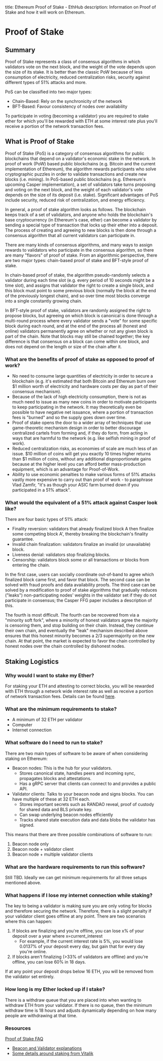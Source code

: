 title: Ethereum Proof of Stake - EthHub
description: Information on Proof of Stake and how it will work on Ethereum.

# Proof of Stake

## Summary

Proof of Stake represents a class of consensus algorithms in which validators vote on the next block, and the weight of the vote depends upon the size of its stake.
It is better than the classic PoW because of less consumption of electricity, reduced centralization risks, security against different types of 51% attacks and more.

PoS can be classified into two major types:
* Chain-Based: Rely on the synchronicity of the network
* BFT-Based: Favour consistency of nodes over availability

To participate in voting \(becoming a validator\) you are required to stake ether for which you'll be rewarded with ETH at some interest rate plus you'll receive a portion of the network transaction fees.

## What is Proof of Stake

Proof of Stake \(PoS\) is a category of consensus algorithms for public blockchains that depend on a validator's economic stake in the network. In proof of work \(PoW\) based public blockchains \(e.g. Bitcoin and the current implementation of Ethereum\), the algorithm rewards participants who solve cryptographic puzzles in order to validate transactions and create new blocks \(i.e. mining\). In PoS-based public blockchains \(e.g. Ethereum's upcoming Casper implementation\), a set of validators take turns proposing and voting on the next block, and the weight of each validator's vote depends on the size of its deposit \(i.e. stake\). Significant advantages of PoS include security, reduced risk of centralization, and energy efficiency.

In general, a proof of stake algorithm looks as follows. The blockchain keeps track of a set of validators, and anyone who holds the blockchain's base cryptocurrency \(in Ethereum's case, ether\) can become a validator by sending a special type of transaction that locks up their ether into a deposit. The process of creating and agreeing to new blocks is then done through a consensus algorithm that all current validators can participate in.

There are many kinds of consensus algorithms, and many ways to assign rewards to validators who participate in the consensus algorithm, so there are many "flavors" of proof of stake. From an algorithmic perspective, there are two major types: chain-based proof of stake and BFT-style proof of stake.

In chain-based proof of stake, the algorithm pseudo-randomly selects a validator during each time slot \(e.g. every period of 10 seconds might be a time slot\), and assigns that validator the right to create a single block, and this block must point to some previous block \(normally the block at the end of the previously longest chain\), and so over time most blocks converge into a single constantly growing chain.

In BFT-style proof of stake, validators are randomly assigned the right to propose blocks, but agreeing on which block is canonical is done through a multi-round process where every validator sends a "vote" for some specific block during each round, and at the end of the process all \(honest and online\) validators permanently agree on whether or not any given block is part of the chain. Note that blocks may still be chained together; the key difference is that consensus on a block can come within one block, and does not depend on the length or size of the chain after it.

### What are the benefits of proof of stake as opposed to proof of work?

* No need to consume large quantities of electricity in order to secure a blockchain \(e.g. it's estimated that both Bitcoin and Ethereum burn over $1 million worth of electricity and hardware costs per day as part of their consensus mechanism\).
* Because of the lack of high electricity consumption, there is not as much need to issue as many new coins in order to motivate participants to keep participating in the network. It may theoretically even be possible to have negative net issuance, where a portion of transaction fees is "burned" and so the supply goes down over time.
* Proof of stake opens the door to a wider array of techniques that use game-theoretic mechanism design in order to better discourage centralized cartels from forming and, if they do form, from acting in ways that are harmful to the network \(e.g. like selfish mining in proof of work\).
* Reduced centralization risks, as economies of scale are much less of an issue. $10 million of coins will get you exactly 10 times higher returns than $1 million of coins, without any additional disproportionate gains because at the higher level you can afford better mass-production equipment, which is an advantage for Proof-of-Work.
* Ability to use economic penalties to make various forms of 51% attacks vastly more expensive to carry out than proof of work - to paraphrase Vlad Zamfir, "it's as though your ASIC farm burned down if you participated in a 51% attack".

### What would the equivalent of a 51% attack against Casper look like?

There are four basic types of 51% attack:

* Finality reversion: validators that already finalized block A then finalize some competing block A', thereby breaking the blockchain's finality guarantee.
* Invalid chain finalization: validators finalize an invalid \(or unavailable\) block.
* Liveness denial: validators stop finalizing blocks.
* Censorship: validators block some or all transactions or blocks from entering the chain.

In the first case, users can socially coordinate out-of-band to agree which finalized block came first, and favor that block. The second case can be solved with fraud proofs and data availability proofs. The third case can be solved by a modification to proof of stake algorithms that gradually reduces \("leaks"\) non-participating nodes' weights in the validator set if they do not participate in consensus; the Casper FFG paper includes a description of this.

The fourth is most difficult. The fourth can be recovered from via a "minority soft fork", where a minority of honest validators agree the majority is censoring them, and stop building on their chain. Instead, they continue their own chain, and eventually the "leak" mechanism described above ensures that this honest minority becomes a 2/3 supermajority on the new chain. At that point, the market is expected to favor the chain controlled by honest nodes over the chain controlled by dishonest nodes.

## Staking Logistics

### Why would I want to stake my Ether?

For staking your ETH and attesting to correct blocks, you will be rewarded with ETH through a network wide interest rate as well as receive a portion of network transaction fees. Details can be found [here](https://docs.ethhub.io/ethereum-roadmap/serenity-phases/eth-2.0-economics).

### What are the minimum requirements to stake?

* A minimum of 32 ETH per validator
* Computer
* Internet connection

### What software do I need to run to stake?

There are two main types of software to be aware of when considering staking on Ethereum:

* Beacon nodes: This is the hub for your validators. 
  * Stores canonical state, handles peers and incoming sync, propagates blocks and attestations.
  * Has a gRPC server that clients can connect to and provides a public API.
* Validator clients: Talks to your beacon node and signs blocks. You can have multiple of these at 32 ETH each.
  * Stores important secrets such as RANDAO reveal, proof of custody for shared data and BLS private key.
  * Can swap underlying beacon nodes efficiently
  * Tracks shared state execution data and data blobs the validator has signed.

This means that there are three possible combinations of software to run:

1. Beacon node only
2. Beacon node + validator client
3. Beacon node + multiple validator clients

### What are the hardware requirements to run this software?

Still TBD. Ideally we can get minimum requirements for all three setups mentioned above.

### What happens if I lose my internet connection while staking?

The key to being a validator is making sure you are only voting for blocks and therefore securing the network. Therefore, there is a slight penalty if your validator client goes offline at any point. There are two scenarios where this can happen:

1. If blocks are finalizing and you're offline, you can lose x% of your deposit over a year where x=current\_interest
   * For example, if the current interest rate is 5%, you would lose 0.0137% of your deposit every day, but gain that for every day you're online.
2. If blocks aren't finalizing \(&gt;33% of validators are offline\) and you're offline, you can lose 60% in 18 days. 

If at any point your deposit drops below 16 ETH, you will be removed from the validator set entirely.

### How long is my Ether locked up if I stake?

There is a withdraw queue that you are placed into when wanting to withdraw ETH from your validator. If there is no queue, then the minimum withdraw time is 18 hours and adjusts dynamically depending on how many people are withdrawing at that time.

### Resources

[Proof of Stake FAQ](https://github.com/ethereum/wiki/wiki/Proof-of-Stake-FAQs)
* [Beacon and Validator explanations](https://twitter.com/terenc3t/status/1070738081337106432)
* [Some details around staking from Vitalik](https://www.reddit.com/r/ethereum/comments/a41u9k/_/ebbm03t/?context=1)

